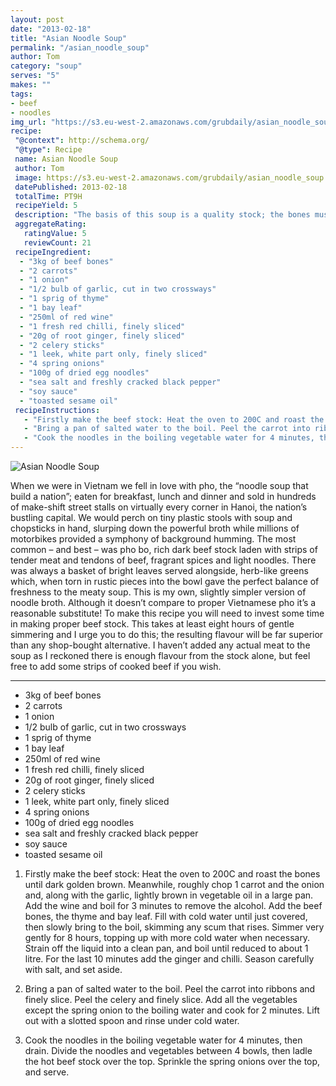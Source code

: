 ```yaml
---
layout: post
date: "2013-02-18"
title: "Asian Noodle Soup"
permalink: "/asian_noodle_soup"
author: Tom
category: "soup"
serves: "5"
makes: ""
tags:
- beef
- noodles
img_url: "https://s3.eu-west-2.amazonaws.com/grubdaily/asian_noodle_soup.jpg"
recipe:
 "@context": http://schema.org/
 "@type": Recipe
 name: Asian Noodle Soup
 author: Tom
 image: https://s3.eu-west-2.amazonaws.com/grubdaily/asian_noodle_soup.jpg
 datePublished: 2013-02-18
 totalTime: PT9H
 recipeYield: 5
 description: "The basis of this soup is a quality stock; the bones must be roasted and gently simmered for at least 8 hours."
 aggregateRating:
   ratingValue: 5
   reviewCount: 21
 recipeIngredient:
  - "3kg of beef bones"
  - "2 carrots"
  - "1 onion"
  - "1/2 bulb of garlic, cut in two crossways"
  - "1 sprig of thyme"
  - "1 bay leaf"
  - "250ml of red wine"
  - "1 fresh red chilli, finely sliced"
  - "20g of root ginger, finely sliced"
  - "2 celery sticks"
  - "1 leek, white part only, finely sliced"
  - "4 spring onions"
  - "100g of dried egg noodles"
  - "sea salt and freshly cracked black pepper"
  - "soy sauce"
  - "toasted sesame oil"
 recipeInstructions:
   - "Firstly make the beef stock: Heat the oven to 200C and roast the bones until dark golden brown. Meanwhile, roughly chop 1 carrot and the onion and, along with the garlic, lightly brown in vegetable oil in a large pan. Add the wine and boil for 3 minutes to remove the alcohol. Add the beef bones, the thyme and bay leaf. Fill with cold water until just covered, then slowly bring to the boil, skimming any scum that rises. Simmer very gently for 8 hours, topping up with more cold water when necessary. Strain off the liquid into a clean pan, and boil until reduced to about 1 litre. For the last 10 minutes add the ginger and chilli. Season carefully with salt, and set aside."
   - "Bring a pan of salted water to the boil. Peel the carrot into ribbons and finely slice. Peel the celery and finely slice. Add all the vegetables except the spring onion to the boiling water and cook for 2 minutes. Lift out with a slotted spoon and rinse under cold water."
   - "Cook the noodles in the boiling vegetable water for 4 minutes, then drain. Divide the noodles and vegetables between 4 bowls, then ladle the hot beef stock over the top. Sprinkle the spring onions over the top, and serve."
---
```

<img src="https://s3.eu-west-2.amazonaws.com/grubdaily/asian_noodle_soup.jpg" alt="Asian Noodle Soup" />

When we were in Vietnam we fell in love with pho, the “noodle soup that build a nation”; eaten for breakfast, lunch and dinner and sold in hundreds of make-shift street stalls on virtually every corner in Hanoi, the nation’s bustling capital. We would perch on tiny plastic stools with soup and chopsticks in hand, slurping down the powerful broth while millions of motorbikes provided a symphony of background humming. The most common – and best – was pho bo, rich dark beef stock laden with strips of tender meat and tendons of beef, fragrant spices and light noodles. There was always a basket of bright leaves served alongside, herb-like greens which, when torn in rustic pieces into the bowl gave the perfect balance of freshness to the meaty soup. This is my own, slightly simpler version of noodle broth. Although it doesn’t compare to proper Vietnamese pho it’s a reasonable substitute! To make this recipe you will need to invest some time in making proper beef stock. This takes at least eight hours of gentle simmering and I urge you to do this; the resulting flavour will be far superior than any shop-bought alternative. I haven’t added any actual meat to the soup as I reckoned there is enough flavour from the stock alone, but feel free to add some strips of cooked beef if you wish.

---
* 3kg of beef bones
* 2 carrots
* 1 onion
* 1/2 bulb of garlic, cut in two crossways
* 1 sprig of thyme
* 1 bay leaf
* 250ml of red wine
* 1 fresh red chilli, finely sliced
* 20g of root ginger, finely sliced
* 2 celery sticks
* 1 leek, white part only, finely sliced
* 4 spring onions
* 100g of dried egg noodles
* sea salt and freshly cracked black pepper
* soy sauce
* toasted sesame oil

1. Firstly make the beef stock: Heat the oven to 200C and roast the bones until dark golden brown. Meanwhile, roughly chop 1 carrot and the onion and, along with the garlic, lightly brown in vegetable oil in a large pan. Add the wine and boil for 3 minutes to remove the alcohol. Add the beef bones, the thyme and bay leaf. Fill with cold water until just covered, then slowly bring to the boil, skimming any scum that rises. Simmer very gently for 8 hours, topping up with more cold water when necessary. Strain off the liquid into a clean pan, and boil until reduced to about 1 litre. For the last 10 minutes add the ginger and chilli. Season carefully with salt, and set aside.

2. Bring a pan of salted water to the boil. Peel the carrot into ribbons and finely slice. Peel the celery and finely slice. Add all the vegetables except the spring onion to the boiling water and cook for 2 minutes. Lift out with a slotted spoon and rinse under cold water.

3. Cook the noodles in the boiling vegetable water for 4 minutes, then drain. Divide the noodles and vegetables between 4 bowls, then ladle the hot beef stock over the top. Sprinkle the spring onions over the top, and serve.
